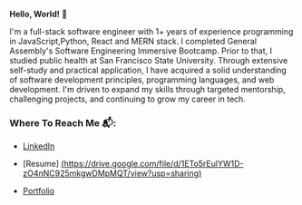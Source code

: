 
**Hello, World!** 👋

I'm a full-stack software engineer with 1+ years of experience programming in JavaScript,Python, React and MERN stack. I completed General Assembly's Software Engineering Immersive Bootcamp. Prior to that, I studied public health at San Francisco State University. Through extensive self-study and practical application, I have acquired a solid understanding of software development principles, programming languages, and web development. I'm driven to expand my skills through targeted mentorship, challenging projects, and continuing to grow my career in tech.



### Where To Reach Me 📬: 

- [LinkedIn](https://www.linkedin.com/in/alexandra-vera)

- [Resume] [(https://drive.google.com/file/d/1ETo5rEulYW1D-zO4nNC925mkgwDMpMQT/view?usp=sharing)](https://drive.google.com/file/d/1ETo5rEulYW1D-zO4nNC925mkgwDMpMQT/view?usp=sharing)

- [Portfolio](https://alexvera1.github.io)


<!---
alexvera1/alexvera1 is a ✨ special ✨ repository because its `README.md` (this file) appears on your GitHub profile.
You can click the Preview link to take a look at your changes.
--->
